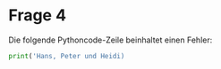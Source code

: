 # Frage 4

Die folgende Pythoncode-Zeile beinhaltet einen Fehler:

````python
print('Hans, Peter und Heidi)
````
